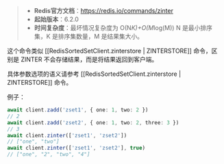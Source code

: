 > - **Redis官方文档**：https://redis.io/commands/zinter
> - **起始版本**：6.2.0
> - **时间复杂度**：最坏情况复杂度为 O(N*K)+O(M*log(M)) N 是最小排序集，K 是排序集数量，M 是结果集大小。

这个命令类似 [[RedisSortedSetClient.zinterstore | ZINTERSTORE]] 命令，区别是 ZINTER 不会存储结果，而是将结果返回到客户端。

具体参数选项的语义请参考 [[RedisSortedSetClient.zinterstore | ZINTERSTORE]] 命令。

例子：

```typescript
await client.zadd('zset1', { one: 1, two: 2 })
// 2
await client.zadd('zset2', { one: 1, two: 2, three: 3 })
// 3
await client.zinter(['zset1', 'zset2'])
// ["one", "two"]
await client.zinter(['zset1', 'zset2'], true)
// ["one", "2", "two", "4"]
```
